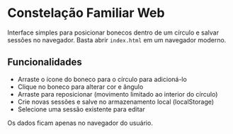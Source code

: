 # Constelação Familiar Web

Interface simples para posicionar bonecos dentro de um círculo e salvar sessões no navegador. Basta abrir `index.html` em um navegador moderno.

## Funcionalidades

- Arraste o ícone do boneco para o círculo para adicioná-lo
- Clique no boneco para alterar cor e ângulo
- Arraste para reposicionar (movimento limitado ao interior do círculo)
- Crie novas sessões e salve no armazenamento local (localStorage)
- Selecione uma sessão existente para editar

Os dados ficam apenas no navegador do usuário.
